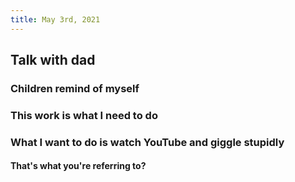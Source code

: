 ```yaml
---
title: May 3rd, 2021
---
```


## Talk with dad
### Children remind of myself
### This work is what I need to do
### What I want to do is watch YouTube and giggle stupidly
#### That's what you're referring to?
##
